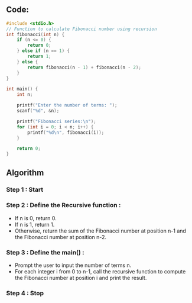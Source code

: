 ## Code:

```c
#include <stdio.h>
// Function to calculate Fibonacci number using recursion
int fibonacci(int n) {
    if (n <= 0) {
        return 0;
    } else if (n == 1) {
        return 1;
    } else {
        return fibonacci(n - 1) + fibonacci(n - 2);
    }
}

int main() {
    int n;

    printf("Enter the number of terms: ");
    scanf("%d", &n);

    printf("Fibonacci series:\n");
    for (int i = 0; i < n; i++) {
        printf("%d\n", fibonacci(i));
    }

    return 0;
}
```
## Algorithm
### Step 1 : Start

### Step 2 : Define the Recursive function :
- If n is 0, return 0.
- If n is 1, return 1.
- Otherwise, return the sum of the Fibonacci number at position n-1 and the Fibonacci number at position n-2.

### Step 3 : Define the main() :
- Prompt the user to input the number of terms n.
- For each integer i from 0 to n-1, call the recursive function to compute the Fibonacci number at position i and print the result.

### Step 4 : Stop
